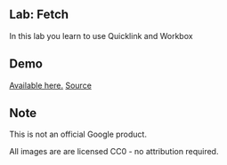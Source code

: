 ## Lab: Fetch

In this lab you learn to use Quicklink and Workbox

## Demo
[Available here.](https://anton-karlovskiy-quicklink-news-workbox.glitch.me)
[Source](https://glitch.com/~anton-karlovskiy-quicklink-news-workbox)

## Note

This is not an official Google product.

All images are are licensed CC0 - no attribution required.
